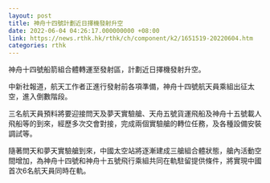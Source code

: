```yaml
---
layout: post
title: 神舟十四號計劃近日擇機發射升空
date: 2022-06-04 04:26:17.000000000 +08:00
link: https://news.rthk.hk/rthk/ch/component/k2/1651519-20220604.htm
categories: rthk
---
```


神舟十四號船箭組合體轉運至發射區，計劃近日擇機發射升空。

中新社報道，航天工作者正進行發射前各項準備，神舟十四號航天員乘組出征太空，進入倒數階段。 

三名航天員預料將要迎接問天及夢天實驗艙、天舟五號貨運飛船及神舟十五號載人飛船等的到來，經歷多次交會對接，完成兩個實驗艙的轉位任務，及各種設備安裝調試等。 

隨著問天和夢天實驗艙到來，中國太空站將逐漸建成三艙組合體狀態，艙內活動空間增加，為神舟十四號和神舟十五號飛行乘組共同在軌駐留提供條件，將實現中國首次6名航天員同時在軌。
